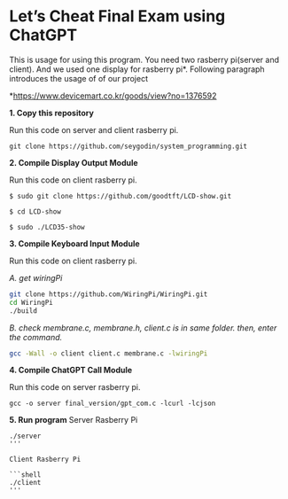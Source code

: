 # Let’s Cheat Final Exam using ChatGPT

This is usage for using this program. You need two rasberry pi(server and client). And we used one display for rasberry pi*. Following paragraph introduces the usage of of our project

*https://www.devicemart.co.kr/goods/view?no=1376592

**1. Copy this repository**

Run this code on server and client rasberry pi.
```shell
git clone https://github.com/seygodin/system_programming.git
```

**2. Compile Display Output Module**

Run this code on client rasberry pi.
```shell
$ sudo git clone https://github.com/goodtft/LCD-show.git

$ cd LCD-show

$ sudo ./LCD35-show
```

**3. Compile Keyboard Input Module**

Run this code on client rasberry pi.

*A. get wiringPi*
```bash
git clone https://github.com/WiringPi/WiringPi.git
cd WiringPi
./build
```

*B. check membrane.c, membrane.h, client.c is in same folder. then, enter the command.*

```bash
gcc -Wall -o client client.c membrane.c -lwiringPi
```

**4. Compile ChatGPT Call Module**

Run this code on server rasberry pi.
```shell
gcc -o server final_version/gpt_com.c -lcurl -lcjson
```

**5. Run program**
Server Rasberry Pi

```shell
./server
'''

Client Rasberry Pi

```shell
./client
'''
